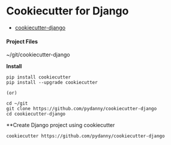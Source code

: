 Cookiecutter for Django
=======================



* [cookiecutter-django](https://github.com/pydanny/cookiecutter-django)


#### Project Files

~/git/cookiecutter-django



**Install**
```
pip install cookiecutter
pip install --upgrade cookiecutter

(or)

cd ~/git
git clone https://github.com/pydanny/cookiecutter-django
cd cookiecutter-django
```

**Create Django project using cookiecutter

```
cookiecutter https://github.com/pydanny/cookiecutter-django
```


